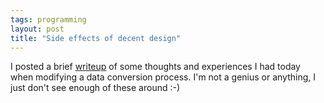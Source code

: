 ```yaml
---
tags: programming
layout: post
title: "Side effects of decent design"
---
```




I posted a brief <a href="/programming/design_side_effects.html">writeup</a> of some thoughts and experiences I had today when modifying a data conversion process. I'm not a genius or anything, I just don't see enough of these around :-)


